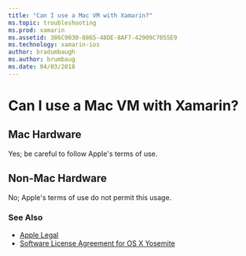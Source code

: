```yaml
---
title: "Can I use a Mac VM with Xamarin?"
ms.topic: troubleshooting
ms.prod: xamarin
ms.assetid: 386C9030-8865-48DE-8AF7-42909C7055E9
ms.technology: xamarin-ios
author: bradumbaugh
ms.author: brumbaug
ms.date: 04/03/2018
---
```


# Can I use a Mac VM with Xamarin? 

## Mac Hardware
Yes; be careful to follow Apple's terms of use.

## Non-Mac Hardware
No; Apple's terms of use do not permit this usage.

### See Also
- [Apple Legal](https://www.apple.com/legal/)
- [Software License Agreement for OS X Yosemite](http://images.apple.com/legal/sla/docs/OSX10103.pdf)
